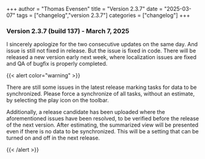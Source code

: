 +++
author = "Thomas Evensen"
title = "Version 2.3.7"
date = "2025-03-07"
tags = ["changelog","version 2.3.7"]
categories = ["changelog"]
+++

### Version 2.3.7 (build 137) -  March 7, 2025

I sincerely apologize for the two consecutive updates on the same day. And issue is still not fixed in release. But the issue is fixed in code. There will be released a new version early next week, where localization issues are fixed and QA of bugfix is properly completed.

{{< alert color="warning" >}}

There are still some issues in the latest release marking tasks for data to be synchronized. Please force a synchronize of all tasks, without an estimate, by selecting the play icon on the toolbar.

Additionally, a release candidate has been uploaded where the aforementioned issues have been resolved, to be verified before the release of the next version. After estimating, the summarized view will be presented even if there is no data to be synchronized. This will be a setting that can be turned on and off in the next release.

{{< /alert >}}

